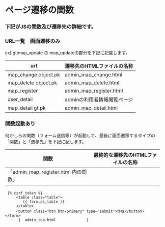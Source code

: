 # ページ遷移の関数

### 下記がJSの関数及び遷移先の詳細です。

### URL一覧　画面遷移のみ

ex) gt:map_update の map_updateの部分を下記に記載します。

| url                    | 遷移先のHTMLファイルの名称          |
| ---------------------- | ---------------------------------- |
| map_change  object.pk  | admin_map_change.html              |
| map_delete  object.pk  | admin_map_delete.html              |
| map_register           | admin_map_register.html            |
| user_detail            | adminの利用者情報閲覧ページ         |
| map_detail   gt.pk     | admin_map_detail.html              |


### 関数起動あり

何かしらの関数（フォーム送信等）が起動して、最後に画面遷移するタイプの「関数」と「遷移先」を下記に記します。

| 関数                    | 最終的な遷移先のHTMLファイルの名称          |
| ---------------------- | ---------------------------------- |
| 「admin_map_register.html 内の関数」 |                         |
|   <form method="POST" enctype='multipart/form-data'>
     {% csrf_token %}
         <table class="table">
            {{ form.as_table }}
         </table>
         <button class="btn btn-primary" type="submit">作成</button>
    </form>
          |  admin_top.html              |
